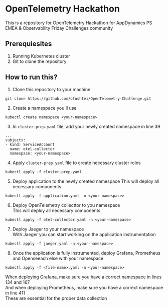 # OpenTelemetry Hackathon
This is a repository for OpenTelemetry Hackathon for AppDynamics PS EMEA & Observability Friday Challenges community

## Prerequiesites
1. Running Kubernetes cluster
2. Git to clone the repository

## How to run this?
1. Clone this repository to your machine
```
git clone https://github.com/ofushtei/OpenTelemetry-Challenge.git
```
2. Create a namespace you'll use
```
kubectl create namespace <your-namespace>
```
3. In `cluster-prep.yaml` file, add your newly created namespace in line 39
```
...
subjects:
- kind: ServiceAccount
  name: otel-collector
  namespace: <your-namespace>
```
4. Apply `cluster-prep.yaml` file to create necessary cluster roles
```
kubectl apply -f cluster-prep.yaml
```
5. Deploy application to the newly created namespace
This will deploy all necessary components
```
kubectl apply -f application.yaml -n <your-namespace>
```
6. Deploy OpenTelemetry collecttor to you namespace<br/>
This will deploy all necessary components
```
kubectl apply -f otel-collector.yaml -n <your-namespace>
```
7. Deploy Jaeger to your namespace<br/>
With Jaeger you can start working on the application instrumentation
```
kubectl apply -f jaeger.yaml -n <your-namespace>
```
8. Once the application is fully instrumented, deploy Grafana, Prometheus and Openseeach else with your namespace
```
kubectl apply -f <file-name>.yaml -n <your-namespace>
```
When deploying Grafana, make sure you have a correct namespace in lines 134 and 167<br/>
And when deploying Prometheus, make sure you have a correct namespace in line 411<br/>
These are essential for the proper data collection
